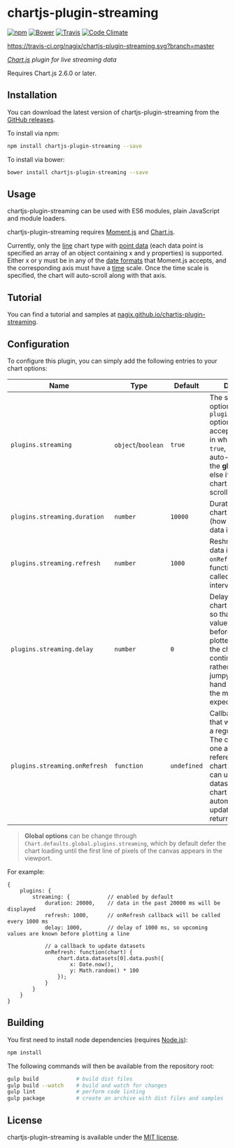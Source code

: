 # chartjs-plugin-streaming

[![npm](https://img.shields.io/npm/v/chartjs-plugin-streaming.svg?style=flat-square)](https://npmjs.com/package/chartjs-plugin-streaming) [![Bower](https://img.shields.io/bower/v/chartjs-plugin-streaming.svg?style=flat-square)](https://libraries.io/bower/chartjs-plugin-streaming) [![Travis](https://img.shields.io/travis/nagix/chartjs-plugin-streaming.svg?style=flat-square)](https://travis-ci.org/nagix/chartjs-plugin-streaming) [![Code Climate](https://img.shields.io/codeclimate/github/nagix/chartjs-plugin-streaming.svg?style=flat-square)](https://codeclimate.com/github/nagix/chartjs-plugin-streaming)

https://travis-ci.org/nagix/chartjs-plugin-streaming.svg?branch=master

*[Chart.js](http://www.chartjs.org) plugin for live streaming data*

Requires Chart.js 2.6.0 or later.

## Installation

You can download the latest version of chartjs-plugin-streaming from the [GitHub releases](https://github.com/nagix/chartjs-plugin-streaming/releases/latest).

To install via npm:

```bash
npm install chartjs-plugin-streaming --save
```

To install via bower:

```bash
bower install chartjs-plugin-streaming --save
```

## Usage

chartjs-plugin-streaming can be used with ES6 modules, plain JavaScript and module loaders.

chartjs-plugin-streaming requires [Moment.js](http://momentjs.com/) and [Chart.js](http://www.chartjs.org).

Currently, only the [line](http://www.chartjs.org/docs/latest/charts/line.html) chart type with [point data](http://www.chartjs.org/docs/latest/charts/line.html#point) (each data point is specified an array of an object containing x and y properties) is supported. Either x or y must be in any of the [date formats](http://momentjs.com/docs/#/parsing/) that Moment.js accepts, and the corresponding axis must have a [time](http://www.chartjs.org/docs/latest/axes/cartesian/time.html) scale. Once the time scale is specified, the chart will auto-scroll along with that axis.

## Tutorial

You can find a tutorial and samples at [nagix.github.io/chartjs-plugin-streaming](https://nagix.github.io/chartjs-plugin-streaming).

## Configuration

To configure this plugin, you can simply add the following entries to your chart options:

| Name | Type | Default | Description |
| ---- | ---- | ------- | ----------- |
| `plugins.streaming` | `object`/`boolean` | `true` | The streaming options (see `plugins.streaming.*` options). Also accepts a boolean, in which case if `true`, the chart will auto-scroll using the **global options**, else if `false`, the chart will not auto-scroll.
| `plugins.streaming.duration` | `number` | `10000` | Duration of the chart in milliseconds (how much time of data it will show).
| `plugins.streaming.refresh` | `number` | `1000` | Reshresh interval of data in milliseconds. `onRefresh` callback function will be called at this interval.
| `plugins.streaming.delay` | `number` | `0` | Delay added to the chart in milliseconds so that upcoming values are known before lines are plotted. This makes the chart look like a continual stream rather than very jumpy on the right hand side. Specify the maximum expected delay.
| `plugins.streaming.onRefresh` | `function` | `undefined` | Callback function that will be called at a regular interval. The callback takes one argument, a reference to the chart object. You can update your datasets here. The chart will be automatically updated after returning.

> **Global options** can be change through `Chart.defaults.global.plugins.streaming`, which by default defer the chart loading until the first line of pixels of the canvas appears in the viewport.

For example:

```
{
    plugins: {
        streaming: {            // enabled by default
            duration: 20000,    // data in the past 20000 ms will be displayed
            refresh: 1000,      // onRefresh callback will be called every 1000 ms
            delay: 1000,        // delay of 1000 ms, so upcoming values are known before plotting a line

            // a callback to update datasets
            onRefresh: function(chart) {
                chart.data.datasets[0].data.push({
                    x: Date.now(),
                    y: Math.random() * 100
                });
            }
        }
    }
}
```

## Building

You first need to install node dependencies (requires [Node.js](https://nodejs.org/)):

```bash
npm install
```

The following commands will then be available from the repository root:

```bash
gulp build            # build dist files
gulp build --watch    # build and watch for changes
gulp lint             # perform code linting
gulp package          # create an archive with dist files and samples
```

## License

chartjs-plugin-streaming is available under the [MIT license](http://opensource.org/licenses/MIT).
